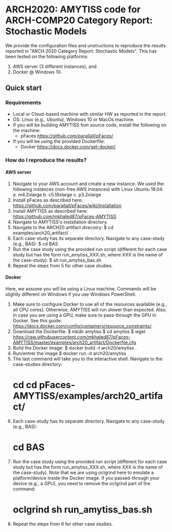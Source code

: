 # ARCH2020: AMYTISS code for ARCH-COMP20 Category Report: Stochastic Models

We provide the configuration files and unstructions to reproduce the results reported in
"ARCH 2020 Category Report: Stochastic Models". This has been tested on the following 
platforms:

1. AWS server (3 different instances), and 
2. Docker @ Windows 10. 

## Quick start

### Requirements

- Local or Cloud-based machine with similar HW as reported in the report.
- OS: Linux (e.g., Ubuntu), Windows 10 or MacOs machine.
- If you will be building AMYTISS fom source code, install the following on the machine:
    - pFaces https://github.com/parallall/pFaces/
- If you will be using the provided Dockerfile:
    - Docker https://docs.docker.com/get-docker/

### How do I reproduce the results?

#### AWS server

1. Navigate to your AWS account and create a new instance. We used the following instances (non-free AWS instances) with Linux Ubuntu 18.04:
    a. m4.2xlarge
    b. c5.18xlarge
    c. p3.2xlarge
2. Install pFaces as described here: https://github.com/parallall/pFaces/wiki/Installation
3. Install AMYTISS as described here: https://github.com/mkhaled87/pFaces-AMYTISS
4. Navigate to AMYTISS's installation directory.
5. Navigate to the ARCH20 artifact direcotry:
    $ cd examples/arch20_artifact/
6. Each case-study has its separate directory. Navigate to any case-study (e.g., BAS):
    $ cd BAS
7. Run the case study using the provided run script (different for each case study but has the form run_amytiss_XXX.sh, where XXX is the name of the case-study):
    $ sh run_amytiss_bas.sh
8. Repeat the steps from 5 for other case studies.

#### Docker
Here, we assume you will be using a Linux machine. Commands will be slightly different on Windows if you use Windows PowerShell.

1. Make sure to configure Docker to use all of the resources available (e.g., all CPU cores). Otherwise, AMYTISS will run slower than expected. Also, in case you are using a GPU, make sure to pass-through the GPU in Docker. See this guide: https://docs.docker.com/config/containers/resource_constraints/.
2. Download the Dockerfile:
    $ mkdir amytiss
    $ cd amytiss
    $ wget https://raw.githubusercontent.com/mkhaled87/pFaces-AMYTISS/master/examples/arch20_artifact/Dockerfile.cfg
3. Build the Docker image:
    $ docker build -t arch20/amytiss .
4. Run/entrer the image
    $ docker run -it arch20/amytiss
5. The last command will take you to the interactive shell. Navigate to the case-studies directory:
    # cd cd pFaces-AMYTISS/examples/arch20_artifact/
6. Each case-study has its separate directory. Navigate to any case-study (e.g., BAS):
    # cd BAS
7. Run the case study using the provided run script (different for each case study but has the form run_amytiss_XXX.sh, where XXX is the name of the case-study). Note that we are using oclgrind here to emulate a platform/device inside the Docker image. If you passed-through your device (e.g., a GPU), you need to remove the oclgrind part of the command:
    # oclgrind sh run_amytiss_bas.sh
8. Repeat the steps from 6 for other case studies.
